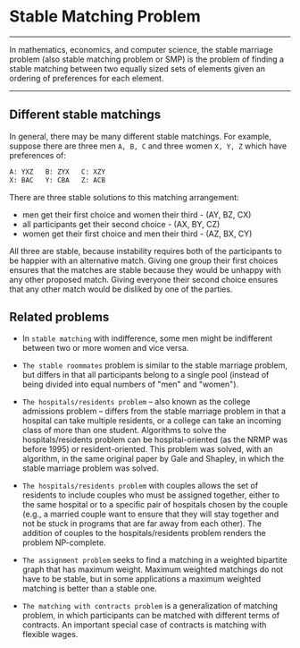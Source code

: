 # Stable Matching Problem

---

In mathematics, economics, and computer science, the stable marriage problem (also stable matching problem or SMP) is the problem of finding a stable matching between two equally sized sets of elements given an ordering of preferences for each element.

---

## Different stable matchings

In general, there may be many different stable matchings. For example, suppose there are three men `A, B, C` and three women `X, Y, Z` which have preferences of:

```cmd
A: YXZ   B: ZYX   C: XZY  
X: BAC   Y: CBA   Z: ACB
```

There are three stable solutions to this matching arrangement:
- men get their first choice and women their third - (AY, BZ, CX)  
- all participants get their second choice - (AX, BY, CZ)   
- women get their first choice and men their third - (AZ, BX, CY)   

All three are stable, because instability requires both of the participants to be happier with an alternative match. Giving one group their first choices ensures that the matches are stable because they would be unhappy with any other proposed match. Giving everyone their second choice ensures that any other match would be disliked by one of the parties.

## Related problems

- In `stable matching` with indifference, some men might be indifferent between two or more women and vice versa.

- `The stable roommates` problem is similar to the stable marriage problem, but differs in that all participants belong to a single pool (instead of being divided into equal numbers of "men" and "women").

- `The hospitals/residents problem` – also known as the college admissions problem – differs from the stable marriage problem in that a hospital can take multiple residents, or a college can take an incoming class of more than one student. Algorithms to solve the hospitals/residents problem can be hospital-oriented (as the NRMP was before 1995) or resident-oriented. This problem was solved, with an algorithm, in the same original paper by Gale and Shapley, in which the stable marriage problem was solved.

- `The hospitals/residents problem` with couples allows the set of residents to include couples who must be assigned together, either to the same hospital or to a specific pair of hospitals chosen by the couple (e.g., a married couple want to ensure that they will stay together and not be stuck in programs that are far away from each other). The addition of couples to the hospitals/residents problem renders the problem NP-complete.

- `The assignment problem` seeks to find a matching in a weighted bipartite graph that has maximum weight. Maximum weighted matchings do not have to be stable, but in some applications a maximum weighted matching is better than a stable one.

- `The matching with contracts problem` is a generalization of matching problem, in which participants can be matched with different terms of contracts. An important special case of contracts is matching with flexible wages.